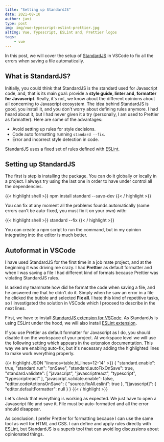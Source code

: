 ```yaml
---
title: "Setting up StandardJS"
date: 2021-08-10
author: javi
type: post
img: img/vue-typescript-eslint-prettier.jpg
altImg: Vue, Typescript, ESLint and, Prettier logos
tags:
    - vue
---
```

In this post, we will cover the setup of [StandardJS][1] in VSCode to fix all the errors when saving a file automatically.


## What is StandardJS?

Initially, you could think that StandardJS is the standard used for Javascript code, and, that is its main goal: provide
a **style guide, linter and, formatter for Javascript**. Really, it's not, we know about the different opinions about
all concerning to Javascript ecosystem. The idea behind StandardJS is good, you install it, and you don't worry about
defining rules anymore. I had heard about it, but I had never given it a try (personally, I am used to Prettier as
formatter). Here are some of the advantages:

- Avoid setting up rules for style decisions.
- Code auto formatting running `standard --fix`.
- Error and incorrect style detection  in code.

StandardJS uses a fixed set of rules defined with [ESLint][2].


## Setting up StandardJS

The first is step is installing the package. You can do it globally or locally in a project. I always try using the last
one in order to have under control all the dependencies.

{{< highlight shell >}}
npm install standard --save-dev
{{< / highlight >}}

You can fix at any moment all the problems founds automatically (some errors can't be auto-fixed, you must fix it on
your own) with:

{{< highlight shell >}}
standard --fix
{{< / highlight >}}

You can create a npm script to run the command, but in my opinion integrating into the editor is much better.

## Autoformat in VSCode

I have used StandardJS for the first time in a job mate project, and at the beginning it was driving me crazy. I had
**Prettier** as default formatter and when I was saving a file I had different kind of formats because Prettier was
violating StandardJS rules.

Is asked my teammate how did he format the code when saving a file, and he answered me that he didn't do it. Simply
when he saw an error in a file he clicked the bubble  and selected **Fix all**. I hate this kind of repetitive tasks,
so I investigated the solution in VSCode which I proceed to describe in the next lines.

First, we have to install [StandardJS extension for VSCode][3]. As StandardJs is using ESLint under the hood, we
will also install [ESLint extension][4].

If you use Prettier as default formatter for Javascript as I do, you should disable it on the workspace of your project.
At workspace level we will use the following setting which appears in the extension documentation. This way we are
enabling auto-fix, but it's necessary adding the highlighted lines to make work everything properly.

{{< highlight JSON "linenos=table,hl_lines=12-14" >}}
{
  "standard.enable": true,
  "standard.run": "onSave",
  "standard.autoFixOnSave": true,
  "standard.validate": [
    "javascript",
    "javascriptreact",
    "typescript",
    "typescriptreact"
  ],
  "javascript.validate.enable": false,
  "editor.codeActionsOnSave": {
    "source.fixAll.eslint": true
  },
  "[javascript]": {
    "editor.defaultFormatter": null
  }
}
{{< / highlight >}}

Let's check that everything is working as expected. We just have to open a Javascript file and save it. File must be
auto-formatted and all the error should disappear.

As conclusion, I prefer Prettier for formatting because I can use the same tool as well for HTML and CSS. I can define and apply rules
directly with ESLint, but StandardJS is a superb tool that can avoid log discussions about opinionated things.

[1]: https://standardjs.com/
[2]: https://eslint.org/
[3]: https://marketplace.visualstudio.com/items?itemName=standard.vscode-standard
[4]: https://marketplace.visualstudio.com/items?itemName=dbaeumer.vscode-eslint
